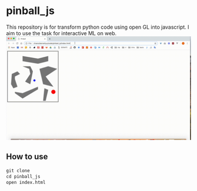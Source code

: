 # pinball_js
This repository is for transform python code using open GL into javascript.
I aim to use the task for interactive ML on web.
![pinball on browser](./images/pinball_on_browser.gif)
## How to use
```
git clone 
cd pinball_js
open index.html
```
